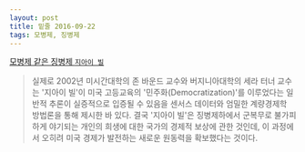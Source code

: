 ```yaml
---
layout: post
title: 밑줄 2016-09-22
tags: 모병제, 징병제
---
```


[모병제 같은 징병제 `지아이 빌`](http://m.mk.co.kr/news/headline/2016/664478)

> 실제로 2002년 미시간대학의 존 바운드 교수와 버지니아대학의 세라 터너 교수는 '지아이 빌'이 미국 고등교육의 '민주화(Democratization)'를 이루었다는 일반적 추론이 실증적으로 입증될 수 있음을 센서스 데이터와 엄밀한 계량경제학 방법론을 통해 제시한 바 있다. 결국 '지아이 빌'은 징병제하에서 군복무로 불가피하게 야기되는 개인의 희생에 대한 국가의 경제적 보상에 관한 것인데, 이 과정에서 오히려 미국 경제가 발전하는 새로운 원동력을 확보했다는 것이다.
